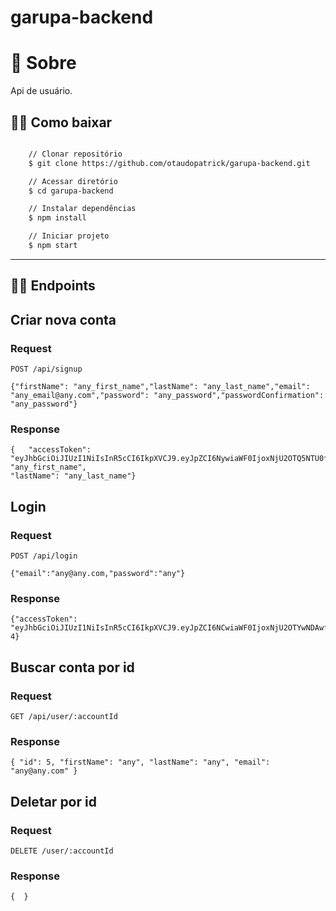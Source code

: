 # garupa-backend

# 🔖 Sobre

Api de usuário.


## 👍🏻 Como baixar

```bash

    // Clonar repositório
    $ git clone https://github.com/otaudopatrick/garupa-backend.git

    // Acessar diretório
    $ cd garupa-backend

    // Instalar dependências
    $ npm install

    // Iniciar projeto
    $ npm start
```

---

## 👍🏻 Endpoints

## Criar nova conta

### Request

`POST /api/signup`

    {"firstName": "any_first_name","lastName": "any_last_name","email": "any_email@any.com","password": "any_password","passwordConfirmation": "any_password"}

### Response


    {   "accessToken": "eyJhbGciOiJIUzI1NiIsInR5cCI6IkpXVCJ9.eyJpZCI6NywiaWF0IjoxNjU2OTQ5NTU0fQ.Leq7yQzsZl42VyeagoiDDwTBQAb7xdi92DvtX5KxPFQ","firstName": "any_first_name",
    "lastName": "any_last_name"}

## Login

### Request

`POST /api/login`

    {"email":"any@any.com,"password":"any"}

### Response


    {"accessToken": "eyJhbGciOiJIUzI1NiIsInR5cCI6IkpXVCJ9.eyJpZCI6NCwiaWF0IjoxNjU2OTYwNDAwfQ.q8ZX2zSh2yXZARfO3qaR2D8jZvdLA50njkWbhppsJLE","id": 4}


## Buscar conta por id

### Request

`GET /api/user/:accountId`


### Response
    { "id": 5, "firstName": "any", "lastName": "any", "email": "any@any.com" }

## Deletar por id

### Request

`DELETE /user/:accountId`


### Response
    {  }



